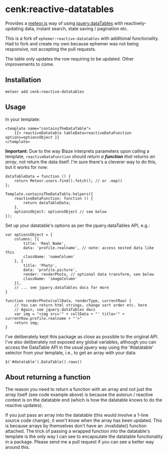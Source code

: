 # cenk:reactive-datatables

Provides a [meteor.js](http://www.meteor.com) way of using [jquery.dataTables](http://datatables.net/) with reactively-updating data, instant search, state saving / pagination etc.

This is a fork of `ephemer:reactive-datatables` with additional functionality. Had to fork and create my own because ephemer was not being responsive, not accepting the pull requests.

The table only updates the row requiring to be updated. Other improvements to come.


## Installation

`meteor add cenk:reactive-datatables`

## Usage

In your template:

    <template name="containsTheDataTable">
        {{> reactiveDatatable tableData=reactiveDataFunction options=optionsObject }}
    </template>

**Important:** Due to the way Blaze interprets parameters upon calling a template, `reactiveDataFunction` should *return a __function__ that returns an array*, not return the data itself. I'm sure there's a cleverer way to do this, but it works for now:

    dataTableData = function () {
        return Meteor.users.find().fetch(); // or .map()
    };

    Template.containsTheDataTable.helpers({
        reactiveDataFunction: function () {
            return dataTableData;
        },
        optionsObject: optionsObject // see below
    });


Set up your datatable's options as per the jquery.dataTables API, e.g.:

    var optionsObject = {
        columns: [{
            title: 'Real Name',
            data: 'profile.realname', // note: access nested data like this
            className: 'nameColumn'
        }, {
            title: 'Photo',
            data: 'profile.picture',
            render: renderPhoto, // optional data transform, see below
            className: 'imageColumn'
        }],
        // ... see jquery.dataTables docs for more
    }

    function renderPhoto(cellData, renderType, currentRow) {
        // You can return html strings, change sort order etc. here
        // Again, see jquery.dataTables docs
        var img = "<img src='" + cellData + "' title='" + currentRow.profile.realname + "'>"
        return img;
    }


I've deliberately kept this package as close as possible to the original API. I've also deliberately not exposed any global variables, although you can access the DataTable API in the usual jquery way using the '#datatable' selector from your template, i.e., to get an array with your data:

`$('#datatable').DataTable().rows()`



## About returning a function

The reason you need to return a function with an array and not just the array itself (see code example above) is because the autorun / reactive context is on the datatable end (which is how the datatable knows to do the reactive updates).

If you just pass an array into the datatable (this would involve a 1-line source code change), it won't know when the array has been updated. This is because arrays by themselves don't have an .invalidate() function attached. The trick of passing a wrapped function into the datatable's template is the only way I can see to encapsulate the datatable functionality in a package. Please send me a pull request if you can see a better way around this.
